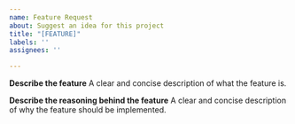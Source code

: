 ```yaml
---
name: Feature Request
about: Suggest an idea for this project
title: "[FEATURE]"
labels: ''
assignees: ''

---
```


**Describe the feature**
A clear and concise description of what the feature is. 

**Describe the reasoning behind the feature**
A clear and concise description of why the feature should be implemented.
